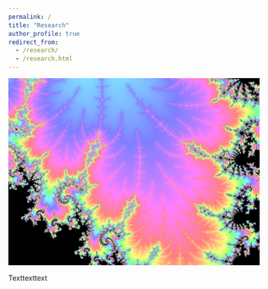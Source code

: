```yaml
---
permalink: /
title: "Research"
author_profile: true
redirect_from: 
  - /research/
  - /research.html
---
```


![Dendrite](./images/Dendrite.png)

Texttexttext
